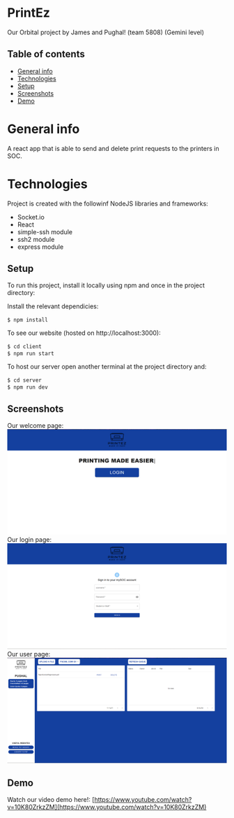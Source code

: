 # PrintEz

Our Orbital project by James and Pughal!
(team 5808) (Gemini level)

## Table of contents

- [General info](#general-info)
- [Technologies](#technologies)
- [Setup](#setup)
- [Screenshots](#screenshots)
- [Demo](#demo)

# General info

A react app that is able to send and delete print requests to the printers in SOC.

# Technologies

Project is created with the followinf NodeJS libraries and frameworks:

- Socket.io
- React
- simple-ssh module
- ssh2 module
- express module

## Setup

To run this project, install it locally using npm and once in the project directory:

Install the relevant dependicies:

```
$ npm install
```

To see our website (hosted on http://localhost:3000):

```
$ cd client
$ npm run start
```

To host our server open another terminal at the project directory and:

```
$ cd server
$ npm run dev
```

## Screenshots

Our welcome page:
![Welcome](client/src/assets/welcome.png)
Our login page:
![Login](client/src/assets/login.png)
Our user page:
![UploadPage](client/src/assets/user.png)

## Demo

Watch our video demo here!:
[https://www.youtube.com/watch?v=10K80ZrkzZM](https://www.youtube.com/watch?v=10K80ZrkzZM)
